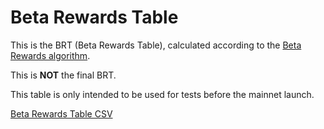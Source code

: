 # Beta Rewards Table <Badge type="warning" text="Calculated 2024-04-04" />

This is the BRT (Beta Rewards Table), calculated according to the [Beta Rewards algorithm](/docs/station-rewards.html#beta-rewards).

This is **NOT** the final BRT. 

This table is only intended to be used for tests before the mainnet launch.

[Beta Rewards Table CSV](/20240404-brt.csv)
